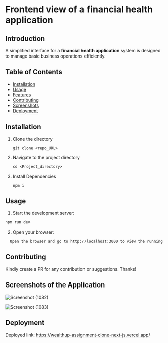 # Frontend view of a financial health application

## Introduction
A simplified interface for a **financial health application** system is designed to manage basic business operations efficiently. 

## Table of Contents
- [Installation](#installation)
- [Usage](#usage)
- [Features](#features)
- [Contributing](#contributing)
- [Screenshots](#screenshots)
- [Deployment](#deployment)
## Installation
1. Clone the directory
   ```
   git clone <repo_URL>
   ```
3. Navigate to the project directory
   ```
   cd <Project_directory>
   ```
4. Install Dependencies
   ```markdown
   npm i
   ```

## Usage
1. Start the development server:
```markdown
npm run dev
```
2. Open your browser:
```bash
  Open the browser and go to http://localhost:3000 to view the running UI.
```

## Contributing
Kindly create a PR for any contribution or suggestions. Thanks!

## Screenshots of the Application

![Screenshot (1082)](https://github.com/abhi6299/wealthup-assignment-clone-next.js-/assets/48280843/dc7cb6eb-c9f3-4710-8cf3-6a79c7b6e65f)

![Screenshot (1083)](https://github.com/abhi6299/wealthup-assignment-clone-next.js-/assets/48280843/d3a57686-5089-42a5-9f66-f0be41eeec9d)

## Deployment
Deployed link: https://wealthup-assignment-clone-next-js.vercel.app/
